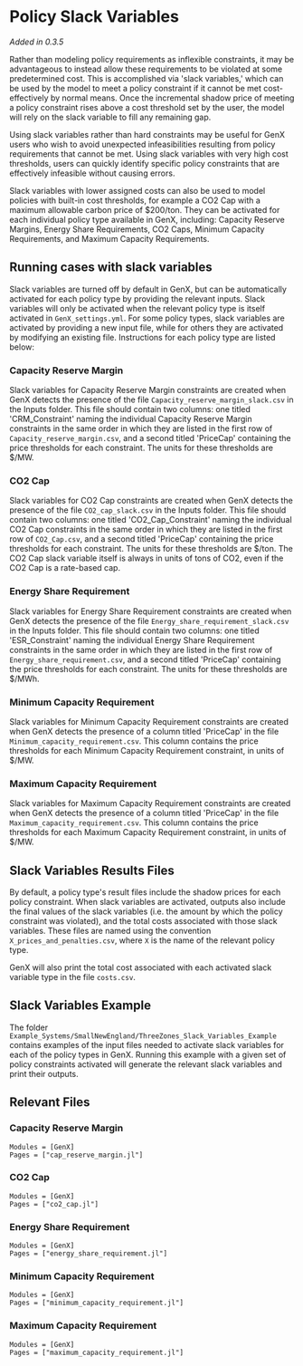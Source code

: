 # Policy Slack Variables
_Added in 0.3.5_

Rather than modeling policy requirements as inflexible constraints, it may be advantageous to instead allow these requirements to be violated at some predetermined cost. 
This is accomplished via 'slack variables,' which can be used by the model to meet a policy constraint if it cannot be met cost-effectively by normal means. 
Once the incremental shadow price of meeting a policy constraint rises above a cost threshold set by the user, the model will rely on the slack variable to fill any remaining gap. 

Using slack variables rather than hard constraints may be useful for GenX users who wish to avoid unexpected infeasibilities resulting from policy requirements that cannot be met. 
Using slack variables with very high cost thresholds, users can quickly identify specific policy constraints that are effectively infeasible without causing errors. 

Slack variables with lower assigned costs can also be used to model policies with built-in cost thresholds, for example a CO2 Cap with a maximum allowable carbon price of $200/ton. 
They can be activated for each individual policy type available in GenX, including: Capacity Reserve Margins, Energy Share Requirements, CO2 Caps, Minimum Capacity Requirements, and Maximum Capacity Requirements. 

## Running cases with slack variables

Slack variables are turned off by default in GenX, but can be automatically activated for each policy type by providing the relevant inputs. 
Slack variables will only be activated when the relevant policy type is itself activated in `GenX_settings.yml`. 
For some policy types, slack variables are activated by providing a new input file, while for others they are activated by modifying an existing file. 
Instructions for each policy type are listed below:

### Capacity Reserve Margin
Slack variables for Capacity Reserve Margin constraints are created when GenX detects the presence of the file `Capacity_reserve_margin_slack.csv` in the Inputs folder. 
This file should contain two columns: one titled 'CRM_Constraint' naming the individual Capacity Reserve Margin constraints in the same order in which they are listed in the first row of `Capacity_reserve_margin.csv`, and a second titled 'PriceCap' containing the price thresholds for each constraint. 
The units for these thresholds are $/MW.

### CO2 Cap
Slack variables for CO2 Cap constraints are created when GenX detects the presence of the file `CO2_cap_slack.csv` in the Inputs folder. 
This file should contain two columns: one titled 'CO2_Cap_Constraint' naming the individual CO2 Cap constraints in the same order in which they are listed in the first row of `CO2_Cap.csv`, and a second titled 'PriceCap' containing the price thresholds for each constraint.  The units for these thresholds are $/ton. 
The CO2 Cap slack variable itself is always in units of tons of CO2, even if the CO2 Cap is a rate-based cap.

### Energy Share Requirement
Slack variables for Energy Share Requirement constraints are created when GenX detects the presence of the file `Energy_share_requirement_slack.csv` in the Inputs folder. 
This file should contain two columns: one titled 'ESR_Constraint' naming the individual Energy Share Requirement constraints in the same order in which they are listed in the first row of `Energy_share_requirement.csv`, and a second titled 'PriceCap' containing the price thresholds for each constraint. 
The units for these thresholds are $/MWh.

### Minimum Capacity Requirement
Slack variables for Minimum Capacity Requirement constraints are created when GenX detects the presence of a column titled 'PriceCap' in the file `Minimum_capacity_requirement.csv`. 
This column contains the price thresholds for each Minimum Capacity Requirement constraint, in units of $/MW. 

### Maximum Capacity Requirement
Slack variables for Maximum Capacity Requirement constraints are created when GenX detects the presence of a column titled 'PriceCap' in the file `Maximum_capacity_requirement.csv`. 
This column contains the price thresholds for each Maximum Capacity Requirement constraint, in units of $/MW. 

## Slack Variables Results Files

By default, a policy type's result files include the shadow prices for each policy constraint. 
When slack variables are activated, outputs also include the final values of the slack variables (i.e. the amount by which the policy constraint was violated), and the total costs associated with those slack variables. 
These files are named using the convention `X_prices_and_penalties.csv`, where `X` is the name of the relevant policy type.

GenX will also print the total cost associated with each activated slack variable type in the file `costs.csv`.

## Slack Variables Example

The folder `Example_Systems/SmallNewEngland/ThreeZones_Slack_Variables_Example` contains examples of the input files needed to activate slack variables for each of the policy types in GenX. 
Running this example with a given set of policy constraints activated will generate the relevant slack variables and print their outputs.
 
## Relevant Files

### Capacity Reserve Margin
```@autodocs
Modules = [GenX]
Pages = ["cap_reserve_margin.jl"]
```


### CO2 Cap
```@autodocs
Modules = [GenX]
Pages = ["co2_cap.jl"]
```


### Energy Share Requirement
```@autodocs
Modules = [GenX]
Pages = ["energy_share_requirement.jl"]
```


### Minimum Capacity Requirement
```@autodocs
Modules = [GenX]
Pages = ["minimum_capacity_requirement.jl"]
```


### Maximum Capacity Requirement
```@autodocs
Modules = [GenX]
Pages = ["maximum_capacity_requirement.jl"]
```
